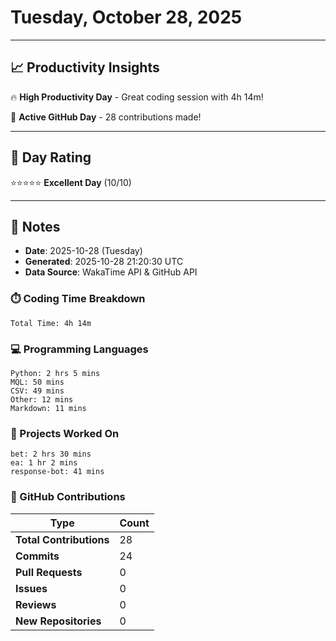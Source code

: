 # Tuesday, October 28, 2025

---

## 📈 Productivity Insights

🔥 **High Productivity Day** - Great coding session with 4h 14m!

🚀 **Active GitHub Day** - 28 contributions made!

---

## 🎯 Day Rating

⭐⭐⭐⭐⭐ **Excellent Day** (10/10)

---

## 📝 Notes

- **Date**: 2025-10-28 (Tuesday)
- **Generated**: 2025-10-28 21:20:30 UTC
- **Data Source**: WakaTime API & GitHub API


### ⏱️ Coding Time Breakdown

```
Total Time: 4h 14m
```

### 💻 Programming Languages

```
Python: 2 hrs 5 mins
MQL: 50 mins
CSV: 49 mins
Other: 12 mins
Markdown: 11 mins
```

### 📂 Projects Worked On

```
bet: 2 hrs 30 mins
ea: 1 hr 2 mins
response-bot: 41 mins

```


### 🐙 GitHub Contributions

| Type | Count |
|------|-------|
| **Total Contributions** | 28 |
| **Commits** | 24 |
| **Pull Requests** | 0 |
| **Issues** | 0 |
| **Reviews** | 0 |
| **New Repositories** | 0 |


